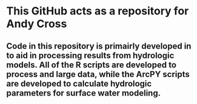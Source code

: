 # This GitHub acts as a repository for Andy Cross
## Code in this repository is primairly developed in to aid in processing results from hydrologic models. All of the R scripts are developed to process and large data, while the ArcPY scripts are developed to calculate hydrologic parameters for surface water modeling. 
